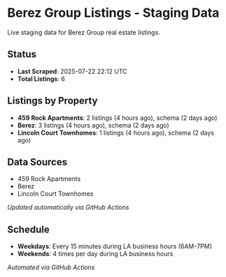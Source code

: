# Berez Group Listings - Staging Data

Live staging data for Berez Group real estate listings.

## Status

- **Last Scraped**: 2025-07-22 22:12 UTC
- **Total Listings**: 6

## Listings by Property

- **459 Rock Apartments**: 2 listings (4 hours ago), schema (2 days ago)
- **Berez**: 3 listings (4 hours ago), schema (2 days ago)
- **Lincoln Court Townhomes**: 1 listings (4 hours ago), schema (2 days ago)

## Data Sources

- 459 Rock Apartments
- Berez
- Lincoln Court Townhomes

*Updated automatically via GitHub Actions*

## Schedule

- **Weekdays**: Every 15 minutes during LA business hours (6AM-7PM)
- **Weekends**: 4 times per day during LA business hours

*Automated via GitHub Actions*
